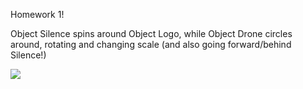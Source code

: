 Homework 1!

Object Silence spins around Object Logo, while Object Drone circles around, rotating and changing scale (and also going forward/behind Silence!)

![](https://github.com/Az-Dan/3113/blob/main/sample_output.gif)
